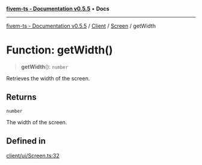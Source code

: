 [**fivem-ts - Documentation v0.5.5**](../../../../../README.md) • **Docs**

***

[fivem-ts - Documentation v0.5.5](../../../../../README.md) / [Client](../../../README.md) / [Screen](../README.md) / getWidth

# Function: getWidth()

> **getWidth**(): `number`

Retrieves the width of the screen.

## Returns

`number`

The width of the screen.

## Defined in

[client/ui/Screen.ts:32](https://github.com/Purpose-Dev/fivem-ts/blob/main/src/client/ui/Screen.ts#L32)
